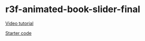 # r3f-animated-book-slider-final


[Video tutorial](https://youtu.be/b7a_Y1Ja6js)

[Starter code](https://github.com/wass08/r3f-animated-book-slider-starter)
